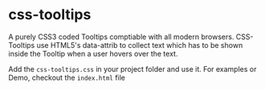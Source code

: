 # css-tooltips
A purely CSS3 coded Tooltips comptiable with all modern browsers. CSS-Tooltips use HTML5's data-attrib to collect text which has to be shown inside the Tooltip when a user hovers over the text.

Add the `css-tooltips.css` in your project folder and use it. For examples or Demo, checkout the `index.html` file
